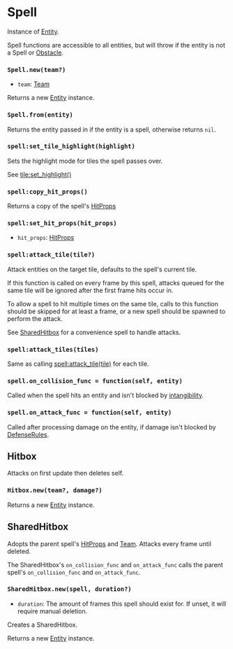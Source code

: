 # Spell

Instance of [Entity](/client/lua-api/entity-api/entity).

Spell functions are accessible to all entities, but will throw if the entity is not a Spell or [Obstacle](/client/lua-api/entity-api/obstacle).

### `Spell.new(team?)`

- `team`: [Team](/client/lua-api/entity-api/entity#entityset_teamteam)

Returns a new [Entity](/client/lua-api/entity-api/entity) instance.

### `Spell.from(entity)`

Returns the entity passed in if the entity is a spell, otherwise returns `nil`.

### `spell:set_tile_highlight(highlight)`

Sets the highlight mode for tiles the spell passes over.

See [tile:set_highlight()](/client/lua-api/field-api/tile#tileset_highlighthighlight)

### `spell:copy_hit_props()`

Returns a copy of the spell's [HitProps](/client/lua-api/attack-api/hit-props)

### `spell:set_hit_props(hit_props)`

- `hit_props`: [HitProps](/client/lua-api/attack-api/hit-props)

### `spell:attack_tile(tile?)`

Attack entities on the target tile, defaults to the spell's current tile.

If this function is called on every frame by this spell, attacks queued for the same tile will be ignored after the first frame hits occur in.

To allow a spell to hit multiple times on the same tile, calls to this function should be skipped for at least a frame, or a new spell should be spawned to perform the attack.

See [SharedHitbox](#sharedhitbox) for a convenience spell to handle attacks.

### `spell:attack_tiles(tiles)`

Same as calling [spell:attack_tile(tile)](#spellattack_tiletile) for each tile.

### `spell.on_collision_func = function(self, entity)`

Called when the spell hits an entity and isn't blocked by [intangibility](/client/lua-api/entity-api/living#livingset_intangibleintangible-intangible_rule).

### `spell.on_attack_func = function(self, entity)`

Called after processing damage on the entity, if damage isn't blocked by [DefenseRules](/client/lua-api/defense-api/defense-rule).

## Hitbox

Attacks on first update then deletes self.

### `Hitbox.new(team?, damage?)`

Returns a new [Entity](/client/lua-api/entity-api/entity) instance.

## SharedHitbox

Adopts the parent spell's [HitProps](/client/lua-api/attack-api/hit-props) and [Team](/client/lua-api/entity-api/entity#entityset_teamteam). Attacks every frame until deleted.

The SharedHitbox's `on_collision_func` and `on_attack_func` calls the parent spell's `on_collision_func` and `on_attack_func`.

### `SharedHitbox.new(spell, duration?)`

- `duration`: The amount of frames this spell should exist for. If unset, it will require manual deletion.

Creates a SharedHitbox.

Returns a new [Entity](/client/lua-api/entity-api/entity) instance.
